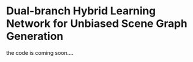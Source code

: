 # Dual-branch Hybrid Learning Network for Unbiased Scene Graph Generation

the code is coming soon....
